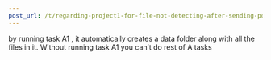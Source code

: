 ```yaml
---
post_url: /t/regarding-project1-for-file-not-detecting-after-sending-post-request/167172/11
---
```

by running task A1 , it automatically creates a data folder along with all the files in it. Without running task A1 you can’t do rest of A tasks
